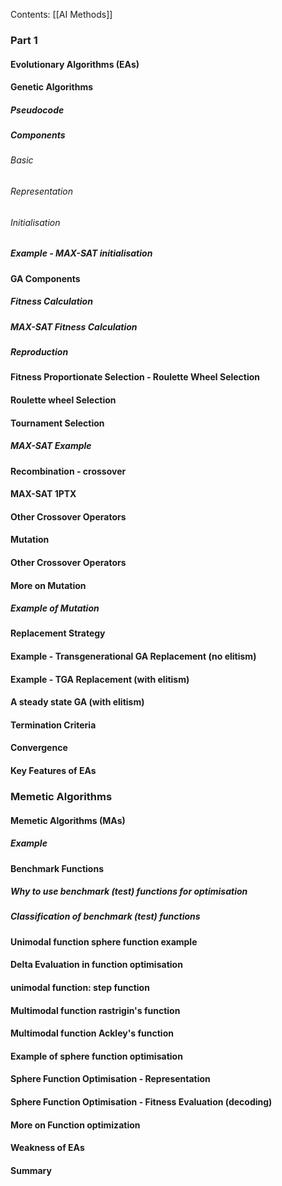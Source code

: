 Contents:
[[AI Methods]]

### Part 1
#### Evolutionary Algorithms (EAs)
#### Genetic Algorithms
##### Pseudocode
##### Components
###### Basic
###### Representation
###### Initialisation
##### Example - MAX-SAT initialisation
#### GA Components
##### Fitness Calculation
##### MAX-SAT Fitness Calculation
##### Reproduction
#### Fitness Proportionate Selection - Roulette Wheel Selection
#### Roulette wheel Selection
#### Tournament Selection
##### MAX-SAT Example
#### Recombination - crossover
#### MAX-SAT 1PTX
#### Other Crossover Operators
#### Mutation
#### Other Crossover Operators
#### More on Mutation
##### Example of Mutation
#### Replacement Strategy
#### Example - Transgenerational GA Replacement (no elitism)
#### Example - TGA Replacement (with elitism)
#### A steady state GA (with elitism)
#### Termination Criteria
#### Convergence
#### Key Features of EAs
### Memetic Algorithms
#### Memetic Algorithms (MAs)
##### Example
#### Benchmark Functions
##### Why to use benchmark (test) functions for optimisation
##### Classification of benchmark (test) functions
#### Unimodal function sphere function example
#### Delta Evaluation in function optimisation
#### unimodal function: step function
#### Multimodal function rastrigin's function
#### Multimodal function Ackley's function
#### Example of sphere function optimisation
#### Sphere Function Optimisation - Representation
#### Sphere Function Optimisation - Fitness Evaluation (decoding)
#### More on Function optimization
#### Weakness of EAs
#### Summary